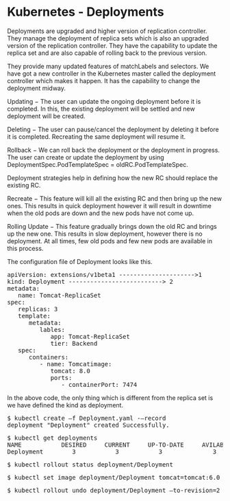 # Kubernetes - Deployments


Deployments are upgraded and higher version of replication controller. They manage the deployment of replica sets which is also an upgraded version of the replication controller. They have the capability to update the replica set and are also capable of rolling back to the previous version.


They provide many updated features of matchLabels and selectors. We have got a new controller in the Kubernetes master called the deployment controller which makes it happen. It has the capability to change the deployment midway.


Updating − The user can update the ongoing deployment before it is completed. In this, the existing deployment will be settled and new deployment will be created.


Deleting − The user can pause/cancel the deployment by deleting it before it is completed. Recreating the same deployment will resume it.


Rollback − We can roll back the deployment or the deployment in progress. The user can create or update the deployment by using DeploymentSpec.PodTemplateSpec = oldRC.PodTemplateSpec.


Deployment strategies help in defining how the new RC should replace the existing RC.


Recreate − This feature will kill all the existing RC and then bring up the new ones. This results in quick deployment however it will result in downtime when the old pods are down and the new pods have not come up.


Rolling Update − This feature gradually brings down the old RC and brings up the new one. This results in slow deployment, however there is no deployment. At all times, few old pods and few new pods are available in this process.


The configuration file of Deployment looks like this.


<pre>apiVersion: extensions/v1beta1 ---------------------&gt;1
kind: Deployment --------------------------&gt; 2
metadata:
   name: Tomcat-ReplicaSet
spec:
   replicas: 3
   template:
      metadata:
         lables:
            app: Tomcat-ReplicaSet
            tier: Backend
   spec:
      containers:
         - name: Tomcatimage:
            tomcat: 8.0
            ports:
               - containerPort: 7474
</pre>


In the above code, the only thing which is different from the replica set is we have defined the kind as deployment.


<pre>$ kubectl create –f Deployment.yaml -–record
deployment "Deployment" created Successfully.
</pre>


<pre>$ kubectl get deployments
NAME           DESIRED     CURRENT     UP-TO-DATE     AVILABLE    AGE
Deployment        3           3           3              3        20s
</pre>


<pre>$ kubectl rollout status deployment/Deployment
</pre>


<pre>$ kubectl set image deployment/Deployment tomcat=tomcat:6.0
</pre>


<pre>$ kubectl rollout undo deployment/Deployment –to-revision=2
</pre>


